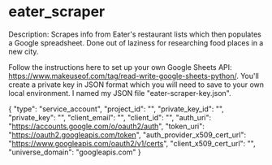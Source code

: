 # eater_scraper
Description: Scrapes info from Eater's restaurant lists which then populates a Google spreadsheet. Done out of laziness for researching food places in a new city.

Follow the instructions here to set up your own Google Sheets API: https://www.makeuseof.com/tag/read-write-google-sheets-python/. You'll create a private key in JSON format which you will need to save to your own local environment. I named my JSON file "eater-scraper-key.json".

{
  "type": "service_account",
  "project_id": "",
  "private_key_id": "",
  "private_key": "",
  "client_email": "",
  "client_id": "",
  "auth_uri": "https://accounts.google.com/o/oauth2/auth",
  "token_uri": "https://oauth2.googleapis.com/token",
  "auth_provider_x509_cert_url": "https://www.googleapis.com/oauth2/v1/certs",
  "client_x509_cert_url": "",
  "universe_domain": "googleapis.com"
}



